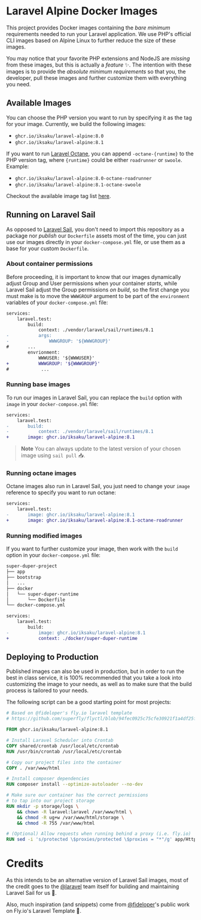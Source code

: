 # Laravel Alpine Docker Images

This project provides Docker images containing the *bare minimum* requirements
needed to run your Laravel application. We use PHP's official CLI images based
on Alpine Linux to further reduce the size of these images.

You may notice that your favorite PHP extensions and NodeJS are _missing_ from
these images, but this is actually a _feature_ ✨. The intention with these
images is to provide the *absolute minimum requirements* so that you, the
developer, pull these images and further customize them with everything
you need.

## Available Images

You can choose the PHP version you want to run by specifying it as the tag for your image.
Currently, we build the following images:
  * `ghcr.io/iksaku/laravel-alpine:8.0`
  * `ghcr.io/iksaku/laravel-alpine:8.1`

If you want to run [Laravel Octane](https://laravel.com/docs/octane), you can
append `-octane-{runtime}` to the PHP version tag, where `{runtime}` could be
either `roadrunner` or `swoole`. Example:
  * `ghcr.io/iksaku/laravel-alpine:8.0-octane-roadrunner`
  * `ghcr.io/iksaku/laravel-alpine:8.1-octane-swoole`

Checkout the available image tag list
[here](https://github.com/iksaku/laravel-alpine-images/pkgs/container/laravel-alpine/versions?filters%5Bversion_type%5D=tagged).

## Running on Laravel Sail

As opposed to [Laravel Sail](https://laravel.com/docs/sail), you don't need to import
this repository as a package nor _publish_ our `Dockerfile` assets most of the time,
you can just use our images directly in your `docker-compose.yml` file, or use them
as a base for your custom `Dockerfile`.

### About container permissions
Before proceeding, it is important to know that our images dynamically adjust Group and User
permissions when your container _starts_, while Laravel Sail adjust the Group permissions
_on build_, so the first change you must make is to move the `WWWGROUP` argument to be
part of the `environment` variables of your `docker-compose.yml` file:
```diff
services:
    laravel.test:
        build:
            context: ./vendor/laravel/sail/runtimes/8.1
-           args:
-               WWWGROUP: '${WWWGROUP}'
#       ...
        envrionment:
            WWWUSER: '${WWWUSER}'
+           WWWGROUP: '${WWWGROUP}'
#            ...
```

### Running base images
To run our images in Laravel Sail, you can replace the `build` option with `image`
in your `docker-compose.yml` file:
```diff
services:
    laravel.test:
-       build:
-           context: ./vendor/laravel/sail/runtimes/8.1
+       image: ghcr.io/iksaku/laravel-alpine:8.1
```

> **Note**
> You can always update to the latest version of your chosen image
> using `sail pull` 📥.

### Running octane images
Octane images also run in Laravel Sail, you just need to change your `image`
reference to specify you want to run octane:
```diff
services:
    laravel.test:
-       image: ghcr.io/iksaku/laravel-alpine:8.1
+       image: ghcr.io/iksaku/laravel-alpine:8.1-octane-roadrunner
```

### Running modified images
If you want to further customize your image, then work with the `build` option in your
`docker-compose.yml` file:
```sh
super-duper-project
├── app
├── bootstrap
│   ...
├── docker
│   └── super-duper-runtime
│       └── Dockerfile
└── docker-compose.yml
```

```diff
services:
    laravel.test:
        build:
-           image: ghcr.io/iksaku/laravel-alpine:8.1
+           context: ./docker/super-duper-runtime
```

## Deploying to Production

Published images can also be used in production, but in order to run the best
in class service, it is 100% recommended that you take a look into customizing
the image to your needs, as well as to make sure that the build process is
tailored to your needs.

The following script can be a good starting point for most projects:

```dockerfile
# Based on @fideloper's fly.io laravel template
# https://github.com/superfly/flyctl/blob/94fec0925c75cfe30921f1a4df25fa9cbf2877e9/scanner/templates/laravel/Dockerfile

FROM ghcr.io/iksaku/laravel-alpine:8.1

# Install Laravel Scheduler into Crontab
COPY shared/crontab /usr/local/etc/crontab
RUN /usr/bin/crontab /usr/local/etc/crontab

# Copy our project files into the container
COPY . /var/www/html

# Install composer dependencies
RUN composer install --optimize-autoloader --no-dev

# Make sure our container has the correct permissions
# to tap into our project storage
RUN mkdir -p storage/logs \
    && chown -R laravel:laravel /var/www/html \
    && chmod -R ug+w /var/www/html/storage \
    && chmod -R 755 /var/www/html

# (Optional) Allow requests when running behind a proxy (i.e. fly.io)
RUN sed -i 's/protected \$proxies/protected \$proxies = "*"/g' app/Http/Middleware/TrustProxies.php
```

# Credits

As this intends to be an alternative version of Laravel Sail images, most of the credit
goes to the [@laravel](https://laravel.com/team) team itself for building and
maintaining Laravel Sail for us 💖.

Also, much inspiration (and snippets) come from [@fideloper](https://github.com/fideloper)'s
public work on Fly.io's Laravel Template 🔮.